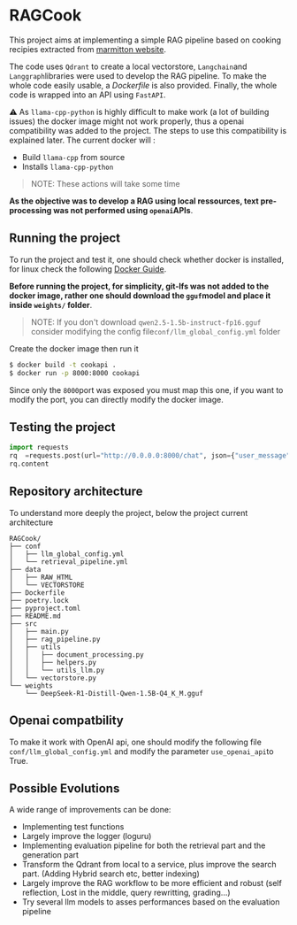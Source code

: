 # RAGCook


This project aims at implementing a simple RAG pipeline based on cooking recipies extracted from [marmitton website](https://www.marmiton.org/).

The code uses `Qdrant` to create a local vectorstore, `Langchain`and `Langgraph`libraries were used to develop the RAG pipeline.
To make the whole code easily usable, a *Dockerfile* is also provided. Finally, the whole code is wrapped into an API using `FastAPI`.

:warning: As `llama-cpp-python` is highly difficult to make work (a lot of building issues) the docker image might not work properly, thus a openai compatibility was added to the project. The steps to use this compatibility is explained later. The current docker will :

- Build `llama-cpp` from source
- Installs `llama-cpp-python`

> NOTE: These actions will take some time

**As the objective was to develop a RAG using local ressources, text pre-processing was not performed using `openai`APIs**.

## Running the project

To run the project and test it, one should check whether docker is installed, for linux check the following [Docker Guide](https://docs.docker.com/engine/install/ubuntu/).

**Before running the project, for simplicity, git-lfs was not added to the docker image, rather one should download the `gguf`model and place it inside `weights/` folder**. 

>NOTE: If you don't download `qwen2.5-1.5b-instruct-fp16.gguf` consider modifying the config file`conf/llm_global_config.yml` folder

Create the docker image then run it
```bash
$ docker build -t cookapi .
$ docker run -p 8000:8000 cookapi
```

Since only the `8000`port was exposed you must map this one, if you want to modify the port, you can directly modify the docker image.

## Testing the project

```python
import requests
rq  =requests.post(url="http://0.0.0.0:8000/chat", json={"user_message" : "Peut-tu me donner les étapes à suivre si je veux cuisiner des aiguillettes de canard"})
rq.content
```

## Repository architecture 

To understand more deeply the project, below the project current architecture
```
RAGCook/
├── conf
│   ├── llm_global_config.yml
│   └── retrieval_pipeline.yml
├── data
│   ├── RAW_HTML
│   └── VECTORSTORE
├── Dockerfile
├── poetry.lock
├── pyproject.toml
├── README.md
├── src
│   ├── main.py
│   ├── rag_pipeline.py
│   ├── utils
│   │   ├── document_processing.py
│   │   ├── helpers.py  
│   │   └── utils_llm.py
│   └── vectorstore.py
└── weights
    └── DeepSeek-R1-Distill-Qwen-1.5B-Q4_K_M.gguf
```


## Openai compatbility

To make it work with OpenAI api, one should modify the following file `conf/llm_global_config.yml` and modify the parameter `use_openai_api`to True.


## Possible Evolutions

A wide range of improvements can be done:

- Implementing test functions
- Largely improve the logger (loguru)
- Implementing evaluation pipeline for both the retrieval part and the generation part
- Transform the Qdrant from local to a service, plus improve the search part. (Adding Hybrid search etc, better indexing)
- Largely improve the RAG workflow to be more efficient and robust (self reflection, Lost in the middle, query rewritting, grading...)
- Try several llm models to asses performances based on the evaluation pipeline